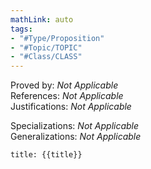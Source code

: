 ```yaml
---
mathLink: auto
tags:
- "#Type/Proposition"
- "#Topic/TOPIC"
- "#Class/CLASS"
---
```

Proved by: <i>Not Applicable</i>  
References: <i>Not Applicable</i>  
Justifications: <i>Not Applicable</i>  

Specializations: <i>Not Applicable</i>  
Generalizations: <i>Not Applicable</i>  

``` ad-Proposition
title: {{title}}


```